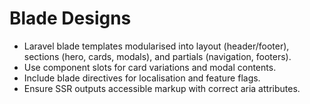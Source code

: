 # Blade Designs

- Laravel blade templates modularised into layout (header/footer), sections (hero, cards, modals), and partials (navigation, footers).
- Use component slots for card variations and modal contents.
- Include blade directives for localisation and feature flags.
- Ensure SSR outputs accessible markup with correct aria attributes.
